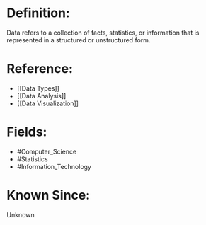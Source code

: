 

# Definition:
Data refers to a collection of facts, statistics, or information that is represented in a structured or unstructured form.

# Reference:
- [[Data Types]]
- [[Data Analysis]]
- [[Data Visualization]]

# Fields: 
- #Computer_Science
- #Statistics
- #Information_Technology

# Known Since:
Unknown

